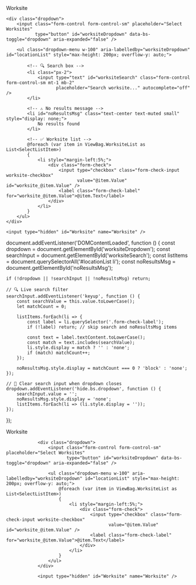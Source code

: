 <div class="col-md-4">
    <label>Worksite</label>

    <div class="dropdown">
        <input class="form-control form-control-sm" placeholder="Select Worksites"
               type="button" id="worksiteDropdown" data-bs-toggle="dropdown" aria-expanded="false" />

        <ul class="dropdown-menu w-100" aria-labelledby="worksiteDropdown" id="locationList" style="max-height: 200px; overflow-y: auto;">

            <!-- 🔍 Search box -->
            <li class="px-2">
                <input type="text" id="worksiteSearch" class="form-control form-control-sm mt-1 mb-2"
                       placeholder="Search worksite..." autocomplete="off" />
            </li>

            <!-- ⚠️ No results message -->
            <li id="noResultsMsg" class="text-center text-muted small" style="display: none;">
                No results found
            </li>

            <!-- ✅ Worksite list -->
            @foreach (var item in ViewBag.WorksiteList as List<SelectListItem>)
            {
                <li style="margin-left:5%;">
                    <div class="form-check">
                        <input type="checkbox" class="form-check-input worksite-checkbox"
                               value="@item.Value" id="worksite_@item.Value" />
                        <label class="form-check-label" for="worksite_@item.Value">@item.Text</label>
                    </div>
                </li>
            }
        </ul>
    </div>

    <input type="hidden" id="Worksite" name="Worksite" />
</div>

document.addEventListener('DOMContentLoaded', function () {
    const dropdown = document.getElementById('worksiteDropdown');
    const searchInput = document.getElementById('worksiteSearch');
    const listItems = document.querySelectorAll('#locationList li');
    const noResultsMsg = document.getElementById('noResultsMsg');

    if (!dropdown || !searchInput || !noResultsMsg) return;

    // 🔍 Live search filter
    searchInput.addEventListener('keyup', function () {
        const searchValue = this.value.toLowerCase();
        let matchCount = 0;

        listItems.forEach(li => {
            const label = li.querySelector('.form-check-label');
            if (!label) return; // skip search and noResultsMsg items

            const text = label.textContent.toLowerCase();
            const match = text.includes(searchValue);
            li.style.display = match ? '' : 'none';
            if (match) matchCount++;
        });

        noResultsMsg.style.display = matchCount === 0 ? 'block' : 'none';
    });

    // 🧹 Clear search input when dropdown closes
    dropdown.addEventListener('hide.bs.dropdown', function () {
        searchInput.value = '';
        noResultsMsg.style.display = 'none';
        listItems.forEach(li => (li.style.display = ''));
    });
});





<div class="col-md-4">
				<label>Worksite</label>

				<div class="dropdown">
					<input class="form-control form-control-sm" placeholder="Select Worksites"
						   type="button" id="worksiteDropdown" data-bs-toggle="dropdown" aria-expanded="false" />

					<ul class="dropdown-menu w-100" aria-labelledby="worksiteDropdown" id="locationList" style="max-height: 200px; overflow-y: auto;">
						@foreach (var item in ViewBag.WorksiteList as List<SelectListItem>)
						{
							<li style="margin-left:5%;">
								<div class="form-check">
									<input type="checkbox" class="form-check-input worksite-checkbox"
										   value="@item.Value" id="worksite_@item.Value" />
									<label class="form-check-label" for="worksite_@item.Value">@item.Text</label>
								</div>
							</li>
						}
					</ul>
				</div>

				<input type="hidden" id="Worksite" name="Worksite" />

</div>

